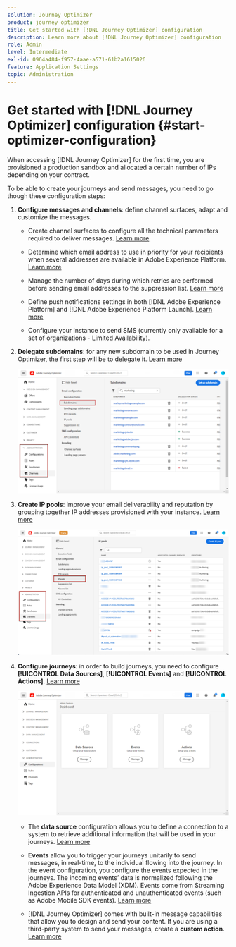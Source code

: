 ```yaml
---
solution: Journey Optimizer
product: journey optimizer
title: Get started with [!DNL Journey Optimizer] configuration
description: Learn more about [!DNL Journey Optimizer] configuration
role: Admin
level: Intermediate
exl-id: 0964a484-f957-4aae-a571-61b2a1615026
feature: Application Settings
topic: Administration
---
```


# Get started with [!DNL Journey Optimizer] configuration {#start-optimizer-configuration}

When accessing [!DNL Journey Optimizer] for the first time, you are provisioned a production sandbox and allocated a certain number of IPs depending on your contract.

To be able to create your journeys and send messages, you need to go though these configuration steps:

1. **Configure messages and channels**: define channel surfaces, adapt and customize the messages.

    * Create channel surfaces to configure all the technical parameters required to deliver messages. [Learn more](channel-surfaces.md)

    * Determine which email address to use in priority for your recipients when several addresses are available in Adobe Experience Platform. [Learn more](primary-email-addresses.md)

    * Manage the number of days during which retries are performed before sending email addresses to the suppression list. [Learn more](manage-suppression-list.md)

    * Define push notifications settings in both [!DNL Adobe Experience Platform] and [!DNL Adobe Experience Platform Launch]. [Learn more](../push/push-gs.md)

    <!--* Understand the push notification flow. [Learn more](../push/push-gs.md)-->

    * Configure your instance to send SMS (currently only available for a set of organizations - Limited Availability). 
    
1. **Delegate subdomains**: for any new subdomain to be used in Journey Optimizer, the first step will be to delegate it. [Learn more](about-subdomain-delegation.md)

    ![](assets/subdomain.png)

1. **Create IP pools**: improve your email deliverability and reputation by grouping together IP addresses provisioned with your instance. [Learn more](ip-pools.md)

    ![](assets/ip-pool.png)

1. **Configure journeys**: in order to build journeys, you need to configure **[!UICONTROL Data Sources]**, **[!UICONTROL Events]** and **[!UICONTROL Actions]**. [Learn more](about-data-sources-events-actions.md)

    ![](assets/admin-menu.png)

    * The **data source** configuration allows you to define a connection to a system to retrieve additional information that will be used in your journeys. [Learn more](../datasource/about-data-sources.md)

    * **Events** allow you to trigger your journeys unitarily to send messages, in real-time, to the individual flowing into the journey. In the event configuration, you configure the events expected in the journeys. The incoming events’ data is normalized following the Adobe Experience Data Model (XDM). Events come from Streaming Ingestion APIs for authenticated and unauthenticated events (such as Adobe Mobile SDK events). [Learn more](../event/about-events.md)
    
    * [!DNL Journey Optimizer] comes with built-in message capabilities that allow you to design and send your content. If you are using a third-party system to send your messages, create a **custom action**. [Learn more](../action/action.md)